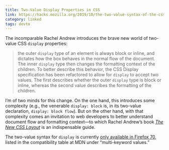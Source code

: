 ```yaml
---
title: Two-Value Display Properties in CSS
link: https://hacks.mozilla.org/2019/10/the-two-value-syntax-of-the-css-display-property/
category: linked
tags: devto
---
```


The incomparable Rachel Andrew introduces the brave new world of two-value CSS `display` properties:

> the outer `display` type of an element is always block or inline, and dictates how the box behaves
> in the normal flow of the document. The inner `display` type then changes the formatting context
> of the children.
> To better describe this behavior, the CSS Display specification has been
> refactored to allow for `display` to accept two values. The first describes whether the outer
> `display` type is block or inline, whereas the second value describes the formatting of the
> children.

I’m of two minds for this change. On the one hand, this introduces some complexity (e.g., the
venerable `display: block` is, in its two-value declaration, `display: block flow`). But on the
other hand, with that complexity comes an invitation to web developers to better understand document
flow and formatting context—to which Rachel Andrew’s book *[The New CSS
Layout](https://abookapart.com/products/the-new-css-layout)* is an indispensable guide.

The two-value syntax for `display` is currently [only available in Firefox
70](https://developer.mozilla.org/en-US/docs/Web/CSS/display#Browser_compatibility), listed in the compatibility table at MDN under “multi-keyword values.”
